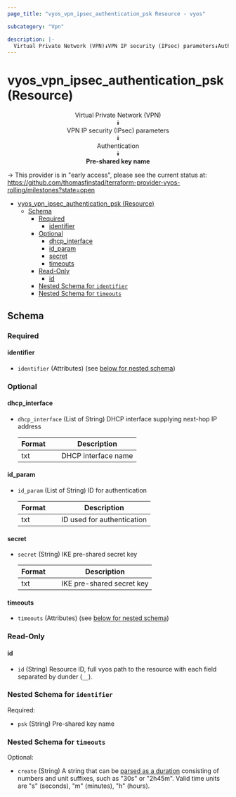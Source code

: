 ```yaml
---
page_title: "vyos_vpn_ipsec_authentication_psk Resource - vyos"

subcategory: "Vpn"

description: |-
  Virtual Private Network (VPN)⯯VPN IP security (IPsec) parameters⯯Authentication⯯Pre-shared key name
---
```


# vyos_vpn_ipsec_authentication_psk (Resource)
<center>

Virtual Private Network (VPN)  
⯯  
VPN IP security (IPsec) parameters  
⯯  
Authentication  
⯯  
**Pre-shared key name**


</center>

-> This provider is in "early access", please see the current status at: https://github.com/thomasfinstad/terraform-provider-vyos-rolling/milestones?state=open

<!--TOC-->

- [vyos_vpn_ipsec_authentication_psk (Resource)](#vyos_vpn_ipsec_authentication_psk-resource)
  - [Schema](#schema)
    - [Required](#required)
      - [identifier](#identifier)
    - [Optional](#optional)
      - [dhcp_interface](#dhcp_interface)
      - [id_param](#id_param)
      - [secret](#secret)
      - [timeouts](#timeouts)
    - [Read-Only](#read-only)
      - [id](#id)
    - [Nested Schema for `identifier`](#nested-schema-for-identifier)
    - [Nested Schema for `timeouts`](#nested-schema-for-timeouts)

<!--TOC-->

<!-- schema generated by tfplugindocs -->
## Schema

### Required

#### identifier
- `identifier` (Attributes) (see [below for nested schema](#nestedatt--identifier))

### Optional

#### dhcp_interface
- `dhcp_interface` (List of String) DHCP interface supplying next-hop IP address

    |  Format  &emsp;|  Description          |
    |----------|-----------------------|
    |  txt     &emsp;|  DHCP interface name  |
#### id_param
- `id_param` (List of String) ID for authentication

    |  Format  &emsp;|  Description                 |
    |----------|------------------------------|
    |  txt     &emsp;|  ID used for authentication  |
#### secret
- `secret` (String) IKE pre-shared secret key

    |  Format  &emsp;|  Description                |
    |----------|-----------------------------|
    |  txt     &emsp;|  IKE pre-shared secret key  |
#### timeouts
- `timeouts` (Attributes) (see [below for nested schema](#nestedatt--timeouts))

### Read-Only

#### id
- `id` (String) Resource ID, full vyos path to the resource with each field separated by dunder (`__`).

<a id="nestedatt--identifier"></a>
### Nested Schema for `identifier`

Required:

- `psk` (String) Pre-shared key name


<a id="nestedatt--timeouts"></a>
### Nested Schema for `timeouts`

Optional:

- `create` (String) A string that can be [parsed as a duration](https://pkg.go.dev/time#ParseDuration) consisting of numbers and unit suffixes, such as &#34;30s&#34; or &#34;2h45m&#34;. Valid time units are &#34;s&#34; (seconds), &#34;m&#34; (minutes), &#34;h&#34; (hours).
